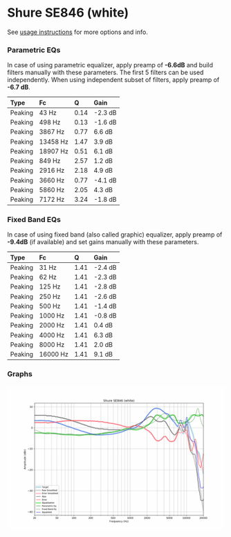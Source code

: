 # Shure SE846 (white)
See [usage instructions](https://github.com/jaakkopasanen/AutoEq#usage) for more options and info.

### Parametric EQs
In case of using parametric equalizer, apply preamp of **-6.6dB** and build filters manually
with these parameters. The first 5 filters can be used independently.
When using independent subset of filters, apply preamp of **-6.7 dB**.

| Type    | Fc       |    Q | Gain    |
|:--------|:---------|:-----|:--------|
| Peaking | 43 Hz    | 0.14 | -2.3 dB |
| Peaking | 498 Hz   | 0.13 | -1.6 dB |
| Peaking | 3867 Hz  | 0.77 | 6.6 dB  |
| Peaking | 13458 Hz | 1.47 | 3.9 dB  |
| Peaking | 18907 Hz | 0.51 | 6.1 dB  |
| Peaking | 849 Hz   | 2.57 | 1.2 dB  |
| Peaking | 2916 Hz  | 2.18 | 4.9 dB  |
| Peaking | 3660 Hz  | 0.77 | -4.1 dB |
| Peaking | 5860 Hz  | 2.05 | 4.3 dB  |
| Peaking | 7172 Hz  | 3.24 | -1.8 dB |

### Fixed Band EQs
In case of using fixed band (also called graphic) equalizer, apply preamp of **-9.4dB**
(if available) and set gains manually with these parameters.

| Type    | Fc       |    Q | Gain    |
|:--------|:---------|:-----|:--------|
| Peaking | 31 Hz    | 1.41 | -2.4 dB |
| Peaking | 62 Hz    | 1.41 | -2.3 dB |
| Peaking | 125 Hz   | 1.41 | -2.8 dB |
| Peaking | 250 Hz   | 1.41 | -2.6 dB |
| Peaking | 500 Hz   | 1.41 | -1.4 dB |
| Peaking | 1000 Hz  | 1.41 | -0.8 dB |
| Peaking | 2000 Hz  | 1.41 | 0.4 dB  |
| Peaking | 4000 Hz  | 1.41 | 6.3 dB  |
| Peaking | 8000 Hz  | 1.41 | 2.0 dB  |
| Peaking | 16000 Hz | 1.41 | 9.1 dB  |

### Graphs
![](./Shure%20SE846%20(white).png)